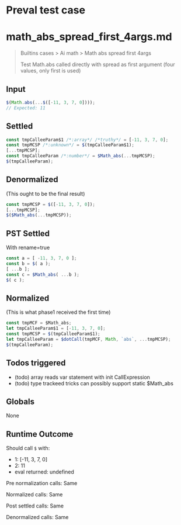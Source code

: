 # Preval test case

# math_abs_spread_first_4args.md

> Builtins cases > Ai math > Math abs spread first 4args
>
> Test Math.abs called directly with spread as first argument (four values, only first is used)

## Input

`````js filename=intro
$(Math.abs(...$([-11, 3, 7, 0])));
// Expected: 11
`````


## Settled


`````js filename=intro
const tmpCalleeParam$1 /*:array*/ /*truthy*/ = [-11, 3, 7, 0];
const tmpMCSP /*:unknown*/ = $(tmpCalleeParam$1);
[...tmpMCSP];
const tmpCalleeParam /*:number*/ = $Math_abs(...tmpMCSP);
$(tmpCalleeParam);
`````


## Denormalized
(This ought to be the final result)

`````js filename=intro
const tmpMCSP = $([-11, 3, 7, 0]);
[...tmpMCSP];
$($Math_abs(...tmpMCSP));
`````


## PST Settled
With rename=true

`````js filename=intro
const a = [ -11, 3, 7, 0 ];
const b = $( a );
[ ...b ];
const c = $Math_abs( ...b );
$( c );
`````


## Normalized
(This is what phase1 received the first time)

`````js filename=intro
const tmpMCF = $Math_abs;
let tmpCalleeParam$1 = [-11, 3, 7, 0];
const tmpMCSP = $(tmpCalleeParam$1);
let tmpCalleeParam = $dotCall(tmpMCF, Math, `abs`, ...tmpMCSP);
$(tmpCalleeParam);
`````


## Todos triggered


- (todo) array reads var statement with init CallExpression
- (todo) type trackeed tricks can possibly support static $Math_abs


## Globals


None


## Runtime Outcome


Should call `$` with:
 - 1: [-11, 3, 7, 0]
 - 2: 11
 - eval returned: undefined

Pre normalization calls: Same

Normalized calls: Same

Post settled calls: Same

Denormalized calls: Same
